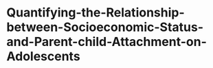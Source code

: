 # Quantifying-the-Relationship-between-Socioeconomic-Status-and-Parent-child-Attachment-on-Adolescents
